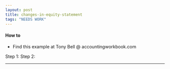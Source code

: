 ```yaml
---
layout: post
title: changes-in-equity-statement
tags: "NEEDS WORK"
---
```


#### How to

- Find this example at Tony Bell @ accountingworkbook.com

Step 1: 
Step 2:



---
